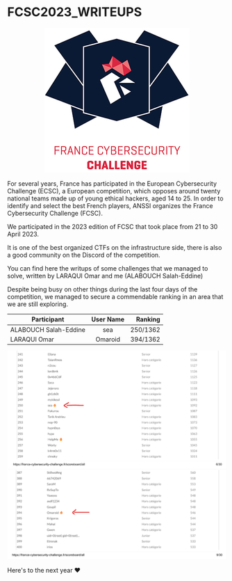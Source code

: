 # FCSC2023_WRITEUPS

<p align="center">
  <img src="https://github.com/Alabouchsalaheddine/FCSC2023_WRITEUPS/blob/main/screenshots/2020-fcsc-logo_min.jpg">
</p>


For several years, France has participated in the European Cybersecurity Challenge (ECSC), a European competition, which opposes around twenty national teams made up of young ethical hackers, aged 14 to 25. In order to identify and select the best French players, ANSSI organizes the France Cybersecurity Challenge (FCSC).

We participated in the 2023 edition of FCSC that took place from 21 to 30 April 2023.

It is one of the best organized CTFs on the infrastructure side, there is also a good community on the Discord of the competition.

You can find here the writups of some challenges that we managed to solve, written by LARAQUI Omar and me (ALABOUCH Salah-Eddine)

Despite being busy on other things during the last four days of the competition, we managed to secure a commendable ranking in an area that we are still exploring.

| Participant        | User Name           | Ranking  |
| ------------- |:-------------:| -----:|
| ALABOUCH Salah-Eddine      | sea | 250/1362 |
| LARAQUI Omar      | Omaroid      |   394/1362 |

![Classement_sea](https://github.com/Alabouchsalaheddine/FCSC2023_WRITEUPS/blob/main/screenshots/Classement_sea.png)
![Classement_omaroid](https://github.com/Alabouchsalaheddine/FCSC2023_WRITEUPS/blob/main/screenshots/Classement_omaroid.png)


Here's to the next year ❤️
